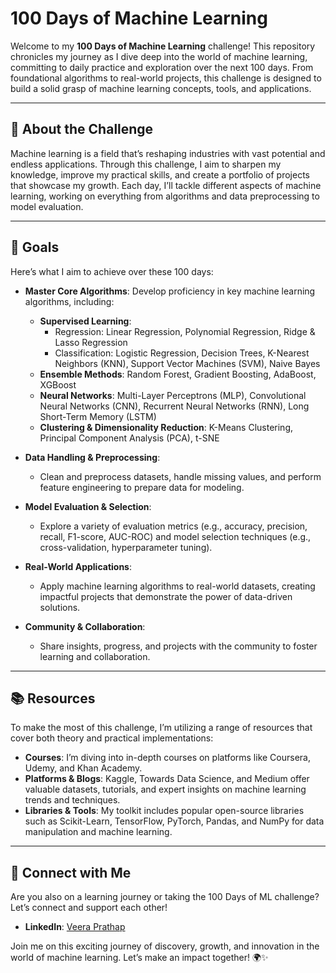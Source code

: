 # 100 Days of Machine Learning 

Welcome to my **100 Days of Machine Learning** challenge! This repository chronicles my journey as I dive deep into the world of machine learning, committing to daily practice and exploration over the next 100 days. From foundational algorithms to real-world projects, this challenge is designed to build a solid grasp of machine learning concepts, tools, and applications.

---

## 🌟 About the Challenge

Machine learning is a field that’s reshaping industries with vast potential and endless applications. Through this challenge, I aim to sharpen my knowledge, improve my practical skills, and create a portfolio of projects that showcase my growth. Each day, I’ll tackle different aspects of machine learning, working on everything from algorithms and data preprocessing to model evaluation.

---

## 🎯 Goals

Here’s what I aim to achieve over these 100 days:

- **Master Core Algorithms**: Develop proficiency in key machine learning algorithms, including:
  - **Supervised Learning**:
    - Regression: Linear Regression, Polynomial Regression, Ridge & Lasso Regression
    - Classification: Logistic Regression, Decision Trees, K-Nearest Neighbors (KNN), Support Vector Machines (SVM), Naive Bayes
  - **Ensemble Methods**: Random Forest, Gradient Boosting, AdaBoost, XGBoost
  - **Neural Networks**: Multi-Layer Perceptrons (MLP), Convolutional Neural Networks (CNN), Recurrent Neural Networks (RNN), Long Short-Term Memory (LSTM)
  - **Clustering & Dimensionality Reduction**: K-Means Clustering, Principal Component Analysis (PCA), t-SNE

- **Data Handling & Preprocessing**:
  - Clean and preprocess datasets, handle missing values, and perform feature engineering to prepare data for modeling.
  
- **Model Evaluation & Selection**:
  - Explore a variety of evaluation metrics (e.g., accuracy, precision, recall, F1-score, AUC-ROC) and model selection techniques (e.g., cross-validation, hyperparameter tuning).

- **Real-World Applications**:
  - Apply machine learning algorithms to real-world datasets, creating impactful projects that demonstrate the power of data-driven solutions.

- **Community & Collaboration**:
  - Share insights, progress, and projects with the community to foster learning and collaboration.

---

## 📚 Resources

To make the most of this challenge, I’m utilizing a range of resources that cover both theory and practical implementations:

- **Courses**: I’m diving into in-depth courses on platforms like Coursera, Udemy, and Khan Academy.
- **Platforms & Blogs**: Kaggle, Towards Data Science, and Medium offer valuable datasets, tutorials, and expert insights on machine learning trends and techniques.
- **Libraries & Tools**: My toolkit includes popular open-source libraries such as Scikit-Learn, TensorFlow, PyTorch, Pandas, and NumPy for data manipulation and machine learning.

---


## 🤝 Connect with Me

Are you also on a learning journey or taking the 100 Days of ML challenge? Let’s connect and support each other!

- **LinkedIn**: [Veera Prathap](https://www.linkedin.com/in/veera06)

Join me on this exciting journey of discovery, growth, and innovation in the world of machine learning. Let’s make an impact together! 🌍✨
